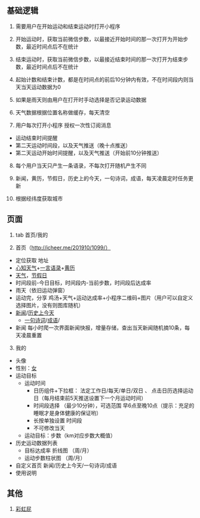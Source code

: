 ## 基础逻辑

1. 需要用户在开始运动和结束运动时打开小程序

2. 开始运动时，获取当前微信步数，以最接近开始时间的那一次打开为开始步数，最近时间点后不在统计

3. 结束运动时，获取当前微信步数，以最接近结束时间的那一次打开为结束步数，最近时间点后不在统计

4. 起始计数和结束计数，都是在时间点的前后10分钟内有效，不在时间段内则当天当天运动数据为0

5. 如果是雨天则由用户在打开时手动选择是否记录运动数据

6. 天气数据根据位置名称做缓存，每天清空

7. 用户每次打开小程序 授权一次性订阅消息 
  - 运动结束时间提醒
  - 第二天运动时间段，以及天气推送（晚十点推送）
  - 第二天运动开始时间提醒，以及天气推送（开始前10分钟推送）

8. 每个用户当天只产生一条语录，不每次打开随机产生不同

9. 新闻，黄历，节假日，历史上的今天，一句诗词，成语，每天凌晨定时任务更新

10. 根据经纬度获取城市

## 页面

1. tab 首页/我的

2. 首页（http://icheer.me/201910/1099/）
  - 定位获取 地址
  - [心知天气](https://www.seniverse.com/pricing)+[一言语录](http://api.52hyjs.com/)+[黄历](https://www.juhe.cn/docs/api/id/65)
  - [天气](https://www.juhe.cn/docs/api/id/73)，[节假日](https://www.juhe.cn/docs/api/id/606)
  - 时间段前-今日目标，时间段内-当前步数，时间段后达成率
  - 雨天（依旧运动弹窗）
  - 运动完，分享 鸡汤+天气+运动达成率+小程序二维码+图片（用户可以自定义选择图片，没有则图库随机）
  - [新闻](https://www.juhe.cn/docs/api/id/235)/[历史上今天](https://www.juhe.cn/docs/api/id/63)
    - [一句诗词](https://gushi.ci/)/[成语](https://www.juhe.cn/docs/api/id/157)/
  - 新闻 每小时爬一次界面新闻快报，增量存储，查出当天新闻随机摘10条，每天凌晨重置

3. 我的
  - 头像
  - 性别：[女](https://www.zhihu.com/question/432063155)
  - 运动目标
    - 运动时间
      - 日历组件+下拉框： 法定工作日/每天/单日/双日 、 点击日历选择运动日（每月结束前5天推送设置下一个月运动时间）
      - 时间段选择 （最少10分钟），可选范围 早6点至晚10点（提示：充足的睡眠才是身体健康的保证哟）
      - 长按单独设置 时间段
      - 不可修改当天
    - 运动目标：步数（km对应步数大概值）
  - 历史运动数据列表
    - 目标达成率 折线图 （周/月）
    - 运动步数柱状图 （周/月）
  - 自定义首页 新闻/历史上今天/一句诗词/成语
  - 使用说明

  ## 其他

  1. [彩虹屁](https://www.zhihu.com/question/357640100)